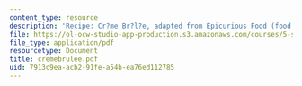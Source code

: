 ```yaml
---
content_type: resource
description: 'Recipe: Cr?me Br?l?e, adapted from Epicurious Food (food.epicurious.com).'
file: https://ol-ocw-studio-app-production.s3.amazonaws.com/courses/5-s16-advanced-kitchen-chemistry-spring-2002/7913c9eaacb291fea54bea76ed112785_cremebrulee.pdf
file_type: application/pdf
resourcetype: Document
title: cremebrulee.pdf
uid: 7913c9ea-acb2-91fe-a54b-ea76ed112785
---
```

